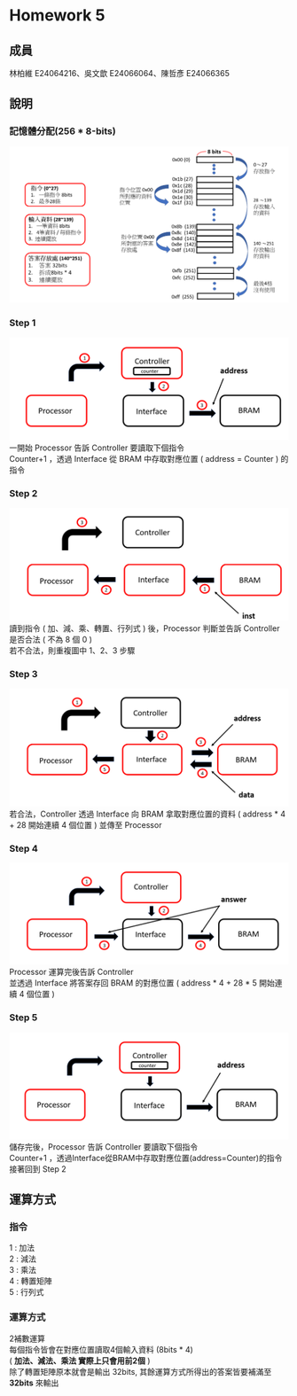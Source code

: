 # Homework 5
## 成員
林柏維 E24064216、吳文歆 E24066064、陳哲彥 E24066365
## 說明  
### 記憶體分配(256 * 8-bits)  
![1](images/1.PNG)  
### Step 1
![2](images/2.PNG)  
一開始 Processor 告訴 Controller 要讀取下個指令  
Counter+1 ，透過 Interface 從 BRAM 中存取對應位置 ( address = Counter ) 的指令 
### Step 2
![3](images/3.PNG)  
讀到指令 ( 加、減、乘、轉置、行列式 ) 後，Processor 判斷並告訴 Controller 是否合法 ( 不為 8 個 0 )  
若不合法，則重複圖中 1、2、3 步驟  
### Step 3
![4](images/4.PNG)  
若合法，Controller 透過 Interface 向 BRAM 拿取對應位置的資料 ( address * 4 + 28 開始連續 4 個位置 ) 並傳至 Processor  
### Step 4
![5](images/5.PNG)  
Processor 運算完後告訴 Controller  
並透過 Interface 將答案存回 BRAM 的對應位置 ( address * 4 + 28 * 5 開始連續 4 個位置 )  
### Step 5
![6](images/6.PNG)  
儲存完後，Processor 告訴 Controller 要讀取下個指令  
Counter+1 ，透過Interface從BRAM中存取對應位置(address=Counter)的指令  
接著回到 Step 2 
## 運算方式   
### 指令  
  1 : 加法  
  2 : 減法  
  3 : 乘法  
  4 : 轉置矩陣  
  5 : 行列式  
### 運算方式  
2補數運算  
每個指令皆會在對應位置讀取4個輸入資料 (8bits * 4)  
( **加法、減法、乘法 實際上只會用前2個** )  
除了轉置矩陣原本就會是輸出 32bits, 其餘運算方式所得出的答案皆要補滿至 **32bits** 來輸出  
